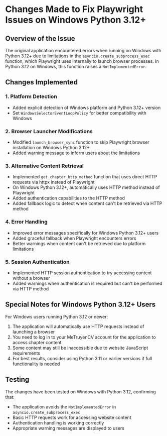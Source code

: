 # Changes Made to Fix Playwright Issues on Windows Python 3.12+

## Overview of the Issue
The original application encountered errors when running on Windows with Python 3.12+ due to limitations in the `asyncio.create_subprocess_exec` function, which Playwright uses internally to launch browser processes. In Python 3.12 on Windows, this function raises a `NotImplementedError`.

## Changes Implemented

### 1. Platform Detection
- Added explicit detection of Windows platform and Python 3.12+ version
- Set `WindowsSelectorEventLoopPolicy` for better compatibility with Windows

### 2. Browser Launcher Modifications
- Modified `launch_browser_sync` function to skip Playwright browser installation on Windows Python 3.12+
- Added warning message to inform users about the limitations

### 3. Alternative Content Retrieval
- Implemented `get_chapter_http_method` function that uses direct HTTP requests via httpx instead of Playwright
- On Windows Python 3.12+, automatically uses HTTP method instead of Playwright
- Added authentication capabilities to the HTTP method
- Added fallback logic to detect when content can't be retrieved via HTTP method

### 4. Error Handling
- Improved error messages specifically for Windows Python 3.12+ users
- Added graceful fallback when Playwright encounters errors
- Better warnings when content can't be retrieved due to platform limitations

### 5. Session Authentication
- Implemented HTTP session authentication to try accessing content without a browser
- Added warnings when authentication is required but can't be performed via HTTP method

## Special Notes for Windows Python 3.12+ Users

For Windows users running Python 3.12 or newer:
1. The application will automatically use HTTP requests instead of launching a browser
2. You need to log in to your MeTruyenCV account for the application to access chapter content
3. Some content may still be inaccessible due to website JavaScript requirements
4. For best results, consider using Python 3.11 or earlier versions if full functionality is needed

## Testing
The changes have been tested on Windows with Python 3.12, confirming that:
- The application avoids the `NotImplementedError` in `asyncio.create_subprocess_exec`
- Basic HTTP requests work for accessing website content
- Authentication handling is working correctly
- Appropriate warning messages are displayed to users 
